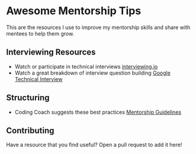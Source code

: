 # Awesome Mentorship Tips
This are the resources I use to improve my mentorship skills and share with mentees to help them grow.

## Interviewing Resources
- Watch or participate in technical interviews [interviewing.io](https://interviewing.io/)
- Watch a great breakdown of interview question building [Google Technical Interview](https://www.youtube.com/watch?v=XKu_SEDAykw&t=528s)

## Structuring
- Coding Coach suggests these best practices [Mentorship Guidelines](https://docs.google.com/document/d/1zKCxmIh0Sd4aWLiQncICOGm6uf38S0kJ0xb0qErNFVA/edit#heading=h.1yinzctfb3pc)

## Contributing
Have a resource that you find useful? Open a pull request to add it here!
